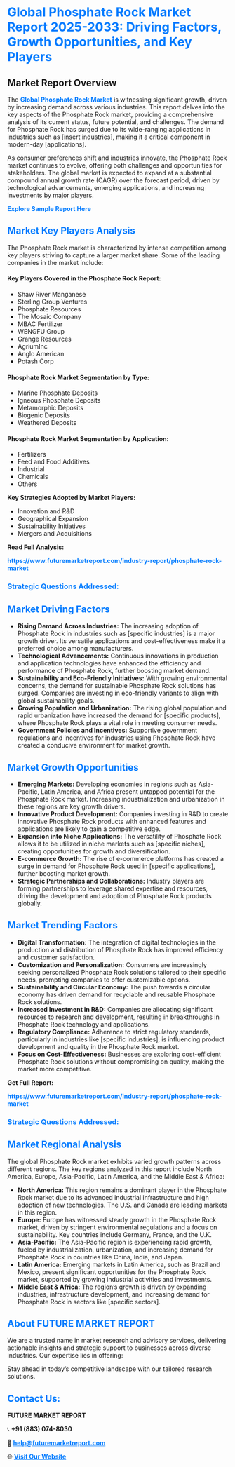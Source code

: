 <h1 style="color: #007BFF;">Global Phosphate Rock Market Report 2025-2033: Driving Factors, Growth Opportunities, and Key Players</h1>

<section id="overview">
<h2>Market Report Overview</h2>
<p>The <a href="https://www.futuremarketreport.com/industry-report/phosphate-rock-market" style="color: #007BFF; text-decoration: none;"><strong>Global Phosphate Rock Market</strong></a> is witnessing significant growth, driven by increasing demand across various industries. This report delves into the key aspects of the Phosphate Rock market, providing a comprehensive analysis of its current status, future potential, and challenges. The demand for Phosphate Rock has surged due to its wide-ranging applications in industries such as [insert industries], making it a critical component in modern-day [applications].</p>
<p>As consumer preferences shift and industries innovate, the Phosphate Rock market continues to evolve, offering both challenges and opportunities for stakeholders. The global market is expected to expand at a substantial compound annual growth rate (CAGR) over the forecast period, driven by technological advancements, emerging applications, and increasing investments by major players.</p>
</section>

<section id="overview">
<p><a href="https://www.futuremarketreport.com/request-sample/reportId=88039" style="color: #007BFF; text-decoration: none;"><strong>Explore Sample Report Here</strong></a></p>
</section>

<section id="key-players">
<h2 style="color: #007BFF;">Market Key Players Analysis</h2>
<p>The Phosphate Rock market is characterized by intense competition among key players striving to capture a larger market share. Some of the leading companies in the market include:</p>
<h4>Key Players Covered in the Phosphate Rock Report:</h4>
<ul><li>Shaw River Manganese</li><li>Sterling Group Ventures</li><li>Phosphate Resources</li><li>The Mosaic Company</li><li>MBAC Fertilizer</li><li>WENGFU Group</li><li>Grange Resources</li><li>AgriumInc</li><li>Anglo American</li><li>Potash Corp</li></ul>
<h4>Phosphate Rock Market Segmentation by Type:</h4>
<ul><li>Marine Phosphate Deposits</li><li>Igneous Phosphate Deposits</li><li>Metamorphic Deposits</li><li>Biogenic Deposits</li><li>Weathered Deposits</li></ul>

<h4>Phosphate Rock Market Segmentation by Application:</h4>
<ul><li>Fertilizers</li><li>Feed and Food Additives</li><li>Industrial</li><li>Chemicals</li><li>Others</li></ul>
<p><strong>Key Strategies Adopted by Market Players:</strong></p>
<ul>
<li>Innovation and R&D</li>
<li>Geographical Expansion</li>
<li>Sustainability Initiatives</li>
<li>Mergers and Acquisitions</li>
</ul>
</section>

<section>
<p><strong>Read Full Analysis: </strong></p><a href="https://www.futuremarketreport.com/industry-report/phosphate-rock-market" style="color: #007BFF; text-decoration: none;"><strong>https://www.futuremarketreport.com/industry-report/phosphate-rock-market</strong></a>
<h3 style="color: #007BFF;">Strategic Questions Addressed:</h3>
</section>

<section id="driving-factors">
<h2 style="color: #007BFF;">Market Driving Factors</h2>
<ul>
<li><strong>Rising Demand Across Industries:</strong> The increasing adoption of Phosphate Rock in industries such as [specific industries] is a major growth driver. Its versatile applications and cost-effectiveness make it a preferred choice among manufacturers.</li>
<li><strong>Technological Advancements:</strong> Continuous innovations in production and application technologies have enhanced the efficiency and performance of Phosphate Rock, further boosting market demand.</li>
<li><strong>Sustainability and Eco-Friendly Initiatives:</strong> With growing environmental concerns, the demand for sustainable Phosphate Rock solutions has surged. Companies are investing in eco-friendly variants to align with global sustainability goals.</li>
<li><strong>Growing Population and Urbanization:</strong> The rising global population and rapid urbanization have increased the demand for [specific products], where Phosphate Rock plays a vital role in meeting consumer needs.</li>
<li><strong>Government Policies and Incentives:</strong> Supportive government regulations and incentives for industries using Phosphate Rock have created a conducive environment for market growth.</li>
</ul>
</section>

<section id="growth-opportunities">
<h2 style="color: #007BFF;">Market Growth Opportunities</h2>
<ul>
<li><strong>Emerging Markets:</strong> Developing economies in regions such as Asia-Pacific, Latin America, and Africa present untapped potential for the Phosphate Rock market. Increasing industrialization and urbanization in these regions are key growth drivers.</li>
<li><strong>Innovative Product Development:</strong> Companies investing in R&D to create innovative Phosphate Rock products with enhanced features and applications are likely to gain a competitive edge.</li>
<li><strong>Expansion into Niche Applications:</strong> The versatility of Phosphate Rock allows it to be utilized in niche markets such as [specific niches], creating opportunities for growth and diversification.</li>
<li><strong>E-commerce Growth:</strong> The rise of e-commerce platforms has created a surge in demand for Phosphate Rock used in [specific applications], further boosting market growth.</li>
<li><strong>Strategic Partnerships and Collaborations:</strong> Industry players are forming partnerships to leverage shared expertise and resources, driving the development and adoption of Phosphate Rock products globally.</li>
</ul>
</section>

<section id="trending-factors">
<h2 style="color: #007BFF;">Market Trending Factors</h2>
<ul>
<li><strong>Digital Transformation:</strong> The integration of digital technologies in the production and distribution of Phosphate Rock has improved efficiency and customer satisfaction.</li>
<li><strong>Customization and Personalization:</strong> Consumers are increasingly seeking personalized Phosphate Rock solutions tailored to their specific needs, prompting companies to offer customizable options.</li>
<li><strong>Sustainability and Circular Economy:</strong> The push towards a circular economy has driven demand for recyclable and reusable Phosphate Rock solutions.</li>
<li><strong>Increased Investment in R&D:</strong> Companies are allocating significant resources to research and development, resulting in breakthroughs in Phosphate Rock technology and applications.</li>
<li><strong>Regulatory Compliance:</strong> Adherence to strict regulatory standards, particularly in industries like [specific industries], is influencing product development and quality in the Phosphate Rock market.</li>
<li><strong>Focus on Cost-Effectiveness:</strong> Businesses are exploring cost-efficient Phosphate Rock solutions without compromising on quality, making the market more competitive.</li>
</ul>
</section>

<section>
<p><strong>Get Full Report: </strong></p><a href="https://www.futuremarketreport.com/industry-report/phosphate-rock-market" style="color: #007BFF; text-decoration: none;"><strong>https://www.futuremarketreport.com/industry-report/phosphate-rock-market</strong></a>
<h3 style="color: #007BFF;">Strategic Questions Addressed:</h3>
</section>


<section id="regional-analysis">
<h2 style="color: #007BFF;">Market Regional Analysis</h2>
<p>The global Phosphate Rock market exhibits varied growth patterns across different regions. The key regions analyzed in this report include North America, Europe, Asia-Pacific, Latin America, and the Middle East & Africa:</p>
<ul>
<li><strong>North America:</strong> This region remains a dominant player in the Phosphate Rock market due to its advanced industrial infrastructure and high adoption of new technologies. The U.S. and Canada are leading markets in this region.</li>
<li><strong>Europe:</strong> Europe has witnessed steady growth in the Phosphate Rock market, driven by stringent environmental regulations and a focus on sustainability. Key countries include Germany, France, and the U.K.</li>
<li><strong>Asia-Pacific:</strong> The Asia-Pacific region is experiencing rapid growth, fueled by industrialization, urbanization, and increasing demand for Phosphate Rock in countries like China, India, and Japan.</li>
<li><strong>Latin America:</strong> Emerging markets in Latin America, such as Brazil and Mexico, present significant opportunities for the Phosphate Rock market, supported by growing industrial activities and investments.</li>
<li><strong>Middle East & Africa:</strong> The region’s growth is driven by expanding industries, infrastructure development, and increasing demand for Phosphate Rock in sectors like [specific sectors].</li>
</ul>
</section>

<footer>
<h2 style="color: #007BFF;">About FUTURE MARKET REPORT</h2>
<p>We are a trusted name in market research and advisory services, delivering actionable insights and strategic support to businesses across diverse industries. Our expertise lies in offering:</p>

<p>Stay ahead in today’s competitive landscape with our tailored research solutions.</p>

<h2 style="color: #007BFF;">Contact Us:</h2>
<p><strong>FUTURE MARKET REPORT</strong></p>
<p>📞 <strong>+91 (883) 074-8030</strong></p>
<p>📧 <strong><a href="mailto:help@futuremarketreport.com" style="color: #007BFF;">help@futuremarketreport.com</a></strong></p>
<p>🌐 <strong><a href="https://www.futuremarketreport.com/" style="color: #007BFF;">Visit Our Website</a></strong></p>
</footer>